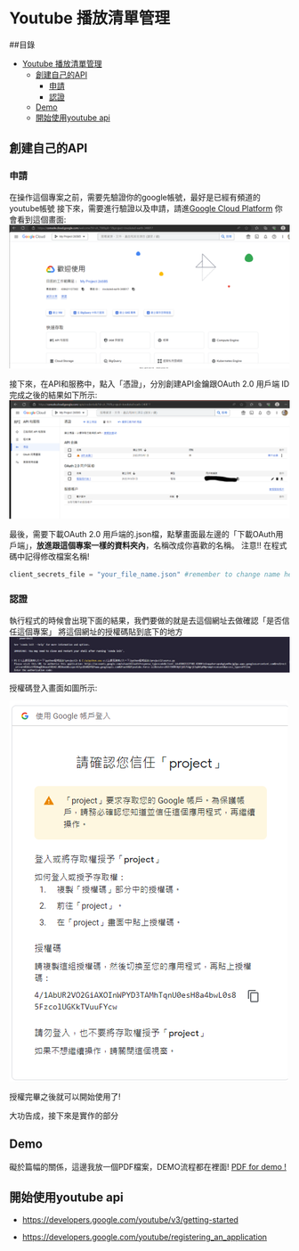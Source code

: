 # Youtube 播放清單管理
##目錄
- [Youtube 播放清單管理](#youtube-播放清單管理)
  - [創建自己的API](#創建自己的api)
    - [申請](#申請)
    - [認證](#認證)
  - [Demo](#demo)
  - [開始使用youtube api](#開始使用youtube-api)

## 創建自己的API

### 申請
在操作這個專案之前，需要先驗證你的google帳號，最好是已經有頻道的youtube帳號
接下來，需要進行驗證以及申請，請進[Google Cloud Platform](https://console.cloud.google.com)
你會看到這個畫面:
![](./picture/登入畫面.png)

接下來，在API和服務中，點入「憑證」，分別創建API金鑰跟OAuth 2.0 用戶端 ID
完成之後的結果如下所示:
![](./picture/創建.png)

最後，需要下載OAuth 2.0 用戶端的.json檔，點擊畫面最左邊的「下載OAuth用戶端」，**放進跟這個專案一樣的資料夾內**，名稱改成你喜歡的名稱。
注意!!  在程式碼中記得修改檔案名稱!


```py
client_secrets_file = "your_file_name.json" #remember to change name here !
```

### 認證

執行程式的時候會出現下面的結果，我們要做的就是去這個網址去做確認「是否信任這個專案」
將這個網址的授權碼貼到底下的地方
![](./picture/demo1.png)

授權碼登入畫面如圖所示:

![](./picture/website2.png)

授權完畢之後就可以開始使用了!

大功告成，接下來是實作的部分

## Demo 

礙於篇幅的關係，這邊我放一個PDF檔案，DEMO流程都在裡面!
[PDF for demo !](./demo.pdf)


## 開始使用youtube api

* https://developers.google.com/youtube/v3/getting-started

* https://developers.google.com/youtube/registering_an_application